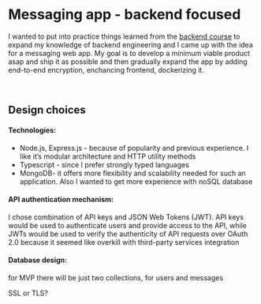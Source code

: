 # Messaging app - backend focused

I wanted to put into practice things learned from the [backend course](https://www.udemy.com/course/fundamentals-of-backend-communications-and-protocols/) 
to expand my knowledge of backend engineering and I came up with the idea for a messaging web app. 
My goal is to develop a minimum viable product asap and ship it as possible and then gradually expand the app by adding end-to-end encryption, enchancing frontend, dockerizing it.

<br/>

## Design choices
#### Technologies: 
- Node.js, Express.js - because of popularity and previous experience. I like it’s modular architecture and HTTP utility methods
- Typescript - since I prefer strongly typed languages
- MongoDB- it offers more flexibility and scalability needed for such an application. Also I wanted to get more experience with noSQL database


#### API authentication mechanism:
I chose combination of API keys and JSON Web Tokens (JWT). API keys would be used to authenticate users and provide access to the API, while JWTs would be used to verify the authenticity of API requests over OAuth 2.0 because it seemed like overkill with third-party services integration

#### Database design:
for MVP there will be just two collections, for users and messages

 SSL or TLS?

